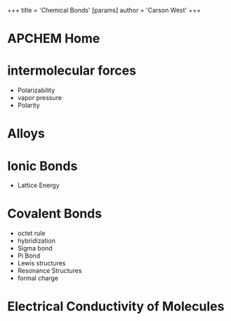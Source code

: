 +++
 title = 'Chemical Bonds'
[params]
	author = 'Carson West'
+++
# APCHEM Home

# intermolecular forces
- Polarizability
- vapor pressure
- Polarity
# Alloys

# Ionic Bonds
- Lattice Energy
# Covalent Bonds
- octet rule
- hybridization
- Sigma bond
- Pi Bond
- Lewis structures
- Resonance Structures
- formal charge
# Electrical Conductivity of Molecules